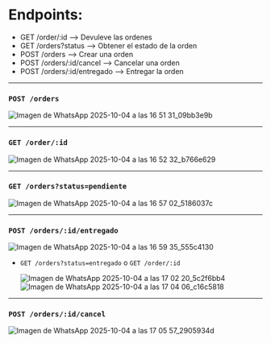 # Endpoints: 
- GET /order/:id  --> Devuleve las ordenes 
- GET /orders?status --> Obtener el estado de la orden
- POST /orders  --> Crear una orden
- POST /orders/:id/cancel --> Cancelar una orden
- POST /orders/:id/entregado --> Entregar la orden
- --------------------------------------------

### ``POST /orders``

![Imagen de WhatsApp 2025-10-04 a las 16 51 31_09bb3e9b](https://github.com/user-attachments/assets/e0976ff2-5a02-4b45-955a-5f69294bddee)

------------------------------------

### ``GET /order/:id``
![Imagen de WhatsApp 2025-10-04 a las 16 52 32_b766e629](https://github.com/user-attachments/assets/ecb25ecf-3723-4f27-85a8-7bdbf8f58275)

--------------------

### ``GET /orders?status=pendiente``

![Imagen de WhatsApp 2025-10-04 a las 16 57 02_5186037c](https://github.com/user-attachments/assets/1f38af95-e447-417e-9ed7-ac48c1b49c81)

-------------------------------------

### ``POST /orders/:id/entregado``

![Imagen de WhatsApp 2025-10-04 a las 16 59 35_555c4130](https://github.com/user-attachments/assets/e1795306-44bb-41aa-b370-a41c67f43490)

- ``GET /orders?status=entregado`` o ``GET /order/:id``
  
  ![Imagen de WhatsApp 2025-10-04 a las 17 02 20_5c2f6bb4](https://github.com/user-attachments/assets/8f6f0ced-c9e0-48ce-983b-c461de2d9666)
  ![Imagen de WhatsApp 2025-10-04 a las 17 04 06_c16c5818](https://github.com/user-attachments/assets/6ceec3e1-9c2f-4d00-aa0b-178d4a1b9253)

------------------------------------

### ``POST /orders/:id/cancel``

![Imagen de WhatsApp 2025-10-04 a las 17 05 57_2905934d](https://github.com/user-attachments/assets/d5ad008d-a395-4f0f-91b3-7cb9396d0cb9)

  

